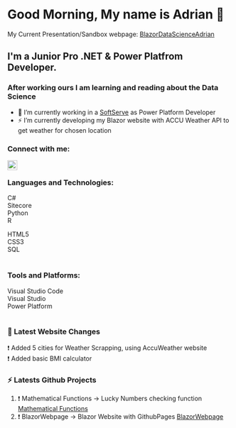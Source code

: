 # Good Morning, My name is Adrian 👋
My Current Presentation/Sandbox webpage: [BlazorDataScienceAdrian](https://datascienceadrian.github.io/BlazorDataScienceAdrian/)

## I'm a Junior Pro .NET & Power Platfrom Developer.
### After working ours I am learning and reading about the Data Science
- 🔭 I’m currently working in a [SoftServe](https://www.softserveinc.com/en-us) as Power Platform Developer
- ⚡ I’m currently developing my Blazor website with ACCU Weather API to get weather for chosen location

### Connect with me:

[<img align="left" alt="DataScienceAdrian | LinkedIn" width="22px" src="https://pngimg.com/uploads/linkedIn/linkedIn_PNG16.png" />][linkedin]

<br />

### Languages and Technologies:

C#<br />
Sitecore<br />
Python<br />
R
<br />

HTML5<br />
CSS3<br />
SQL<br />
<br />

### Tools and Platforms:
Visual Studio Code <br />
Visual Studio <br />
Power Platform<br />
<br />

### 📕 Latest Website Changes

<!-- BLOG-POST-LIST:START -->
❗️ Added 5 cities for Weather Scrapping, using AccuWeather website <br />
❗️ Added basic BMI calculator
<!-- BLOG-POST-LIST:END -->


### ⚡ Latests Github Projects
  
<!--START_SECTION:activity-->
1. ❗️ Mathematical Functions -> Lucky Numbers checking function [Mathematical Functions](https://github.com/DataScienceAdrian/MathematicalFunctions)
2. ❗️ BlazorWebpage -> Blazor Website with GithubPages  [BlazorWebpage](https://datascienceadrian.github.io/BlazorDataScienceAdrian/)

<!--END_SECTION:activity-->

[website]: https://datascienceadrian.github.io/BlazorWebpage/
[linkedin]: https://www.linkedin.com/in/adrian-marcinczyk-17b12518a/

